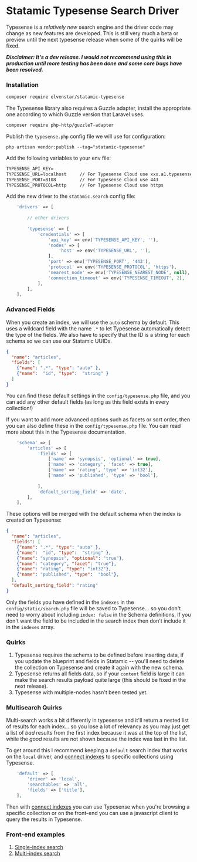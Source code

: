 # Statamic Typesense Search Driver

Typesense is a *relatively new* search engine and the driver code may change as new features are developed. This is still very much a beta or preview until the next typesense release when some of the quirks will be fixed.

***Disclaimer: It's a dev release. I would not recommend using this in production until more testing has been done and some core bugs have been resolved.***

### Installation

```bash
composer require elvenstar/statamic-typesense
```

The Typesense library also requires a Guzzle adapter, install the appropriate one according to which Guzzle version that Laravel uses. 

```bash
composer require php-http/guzzle7-adapter
```

Publish the `typesense.php` config file we will use for configuration:

```
php artisan vendor:publish --tag="statamic-typesense"
```

Add the following variables to your env file:

```txt
TYPESENSE_API_KEY=
TYPESENSE_URL=localhost     // For Typesense Cloud use xxx.a1.typesense.net
TYPESENSE_PORT=8108         // For Typesense Cloud use 443
TYPESENSE_PROTOCOL=http     // For Typesense Cloud use https
```

Add the new driver to the `statamic.search` config file:

```php
    'drivers' => [
        
        // other drivers
        
        'typesense' => [
            'credentials' => [
                'api_key' => env('TYPESENSE_API_KEY', ''),
                'nodes' => [
                    'host' => env('TYPESENSE_URL', ''),
                ],
                'port' => env('TYPESENSE_PORT', '443'),
                'protocol' => env('TYPESENSE_PROTOCOL', 'https'),
                'nearest_node' => env('TYPESENSE_NEAREST_NODE', null),
                'connection_timeout' => env('TYPESENSE_TIMEOUT', 2),
            ],
        ],
    ],
```

### Advanced Fields

When you create an index, we will use the `auto` schema by default. This uses a wildcard field with the name `.*` to let Typesense automatically detect the type of the fields. We also have to specify that the ID is a string for each schema so we can use our Statamic UUIDs.

```json
{
  "name": "articles",  
  "fields": [
    {"name": ".*", "type": "auto" },
    {"name":  "id", "type":  "string" }
  ]
}
```

You can find these default settings in the `config/typesense.php` file, and you can add any other default fields (as long as this field exists in every collection!)

If you want to add more advanced options such as facets or sort order, then you can also define these in the `config/typesense.php` file. You can read more about this in the Typesense documentation.

```php
    'schema' => [
        'articles' => [
            'fields' => [
                ['name' => 'synopsis', 'optional' => true],
                ['name' => 'category', 'facet' => true],
                ['name' => 'rating', 'type' => 'int32'],
                ['name' => 'published', 'type' => 'bool'],
                
            ],
            'default_sorting_field' => 'date',
        ],
    ],
```

These options will be merged with the default schema when the index is created on Typesense:

```json
{
  "name": "articles",
  "fields": [
    {"name": ".*", "type": "auto" },
    {"name":  "id", "type":  "string" },
    {"name": "synopsis", "optional": "true"},
    {"name": "category", "facet": "true"},
    {"name": "rating", "type": "int32"},
    {"name": "published", "type":  "bool"},
  ],
  "default_sorting_field": "rating"
}
```

Only the fields you have defined in the `indexes` in the `config/static/search.php` file will be saved to Typesense... so you don't need to worry about including `index: false` in the Schema definitions. If you don't want the field to be included in the search index then don't include it in the `indexes` array.


### Quirks

1. Typesense requires the schema to be defined before inserting data, if you update the blueprint and fields in Statamic -- you'll need to delete the collection on Typesense and create it again with the new schema.
2. Typesense returns all fields data, so if your `content` field is large it can make the search results payload quite large (this should be fixed in the next release).
3. Typesense with multiple-nodes hasn't been tested yet.


### Multisearch Quirks
Multi-search works a bit differently in typesense and it'll return a nested list of results for each index... so you lose a lot of relevancy as you may just get a list of *bad* results from the first index because it was at the top of the list, while the *good* results are not shown because the index was last in the list.

To get around this I recommend keeping a `default` search index that works on the `local` driver, and [connect indexes](https://statamic.dev/search#connecting-indexes) to specific collections using Typesense. 

```php
    'default' => [
        'driver' => 'local',
        'searchables' => 'all',
        'fields' => ['title'],
    ],
```

Then with [connect indexes](https://statamic.dev/search#connecting-indexes) you can use Typesense when you're browsing a specific collection or on the front-end you can use a javascript client to query the results in Typesense.

### Front-end examples
1. [Single-index search](https://gist.github.com/tao/b827a4c3a4c0fad06fa52eee4208f0cc)
2. [Multi-index search](https://gist.github.com/tao/a40862ecc19043e977a6dbb93f13badb)

